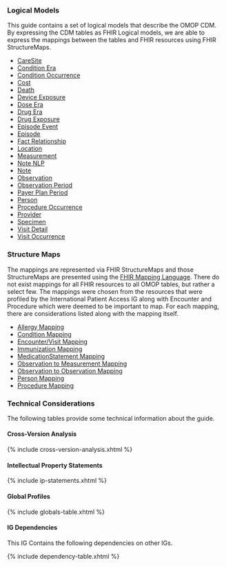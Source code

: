 ### Logical Models
This guide contains a set of logical models that describe the OMOP CDM.  By expressing the CDM tables as FHIR Logical models, we are able to express the mappings between the tables and FHIR resources using FHIR StructureMaps.

* [CareSite](StructureDefinition-CareSite.html)
* [Condition Era](StructureDefinition-ConditionEra.html)
* [Condition Occurrence](StructureDefinition-ConditionOccurrence.html)
* [Cost](StructureDefinition-Cost.html)
* [Death](StructureDefinition-Death.html)
* [Device Exposure](StructureDefinition-DeviceExposure.html)
* [Dose Era](StructureDefinition-DoseEra.html)
* [Drug Era](StructureDefinition-DrugEra.html)
* [Drug Exposure](StructureDefinition-DrugExposure.html)
* [Episode Event](StructureDefinition-EpisodeEvent.html)
* [Episode](StructureDefinition-Episode.html)
* [Fact Relationship](StructureDefinition-FactRelationship.html)
* [Location](StructureDefinition-Location.html)
* [Measurement](StructureDefinition-Measurement.html)
* [Note NLP](StructureDefinition-NoteNLP.html)
* [Note](StructureDefinition-Note.html)
* [Observation](StructureDefinition-Observation.html)
* [Observation Period](StructureDefinition-ObservationPeriod.html)
* [Payer Plan Period](StructureDefinition-PayerPlanPeriod.html)
* [Person](StructureDefinition-Person.html)
* [Procedure Occurrence](StructureDefinition-ProcedureOccurrence.html)
* [Provider](StructureDefinition-Provider.html)
* [Specimen](StructureDefinition-Specimen.html)
* [Visit Detail](StructureDefinition-VisitDetail.html)
* [Visit Occurrence](StructureDefinition-VisitOccurrence.html)

### Structure Maps
The mappings are represented via FHIR StructureMaps and those StructureMaps are presented using the [FHIR Mapping Language](https://hl7.org/fhir/mapping-language.html).  There do not exist mappings for all FHIR resources to all OMOP tables, but rather a select few.  The mappings were chosen from the resources that were profiled by the International Patient Access IG along with Encounter and Procedure which were deemed to be important to map.  For each mapping, there are considerations listed along with the mapping itself.

* [Allergy Mapping](StructureMap-AllergyMap.html)
* [Condition Mapping](StructureMap-ConditionMap.html)
* [Encounter/Visit Mapping](StructureMap-EncounterVisitMap.html)
* [Immunization Mapping](StructureMap-ImmunizationMap.html)
* [MedicationStatement Mapping](StructureMap-MedicationMap.html)
* [Observation to Measurement Mapping](StructureMap-MeasurementMap.html)
* [Observation to Observation Mapping](StructureMap-ObservationMap.html)
* [Person Mapping](StructureMap-PersonMap.html)
* [Procedure Mapping](StructureMap-ProcedureMap.html)

### Technical Considerations
The following tables provide some technical information about the guide.

#### Cross-Version Analysis
{% include cross-version-analysis.xhtml %}

#### Intellectual Property Statements
{% include ip-statements.xhtml %}

#### Global Profiles

{% include globals-table.xhtml %}

#### IG Dependencies

This IG Contains the following dependencies on other IGs.

{% include dependency-table.xhtml %}
